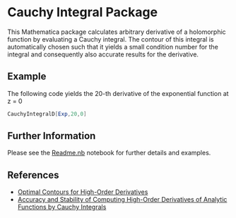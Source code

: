 # Cauchy Integral Package

This Mathematica package calculates arbitrary derivative of a holomorphic function by evaluating a Cauchy integral. The contour of this integral is automatically chosen such that it yields a small condition number for the integral and consequently also accurate results for the derivative.

## Example
The following code yields the 20-th derivative of the exponential function at z = 0
```Mathematica
CauchyIntegralD[Exp,20,0]
```

## Further Information
Please see the [Readme.nb](https://raw.githubusercontent.com/tauu/CauchyIntegral/master/Readme.nb) notebook for further details and examples.

## References
* [Optimal Contours for High-Order Derivatives](http://arxiv.org/abs/1107.0498)
* [Accuracy and Stability of Computing High-Order Derivatives of Analytic Functions by Cauchy Integrals](https://arxiv.org/abs/0910.1841)
